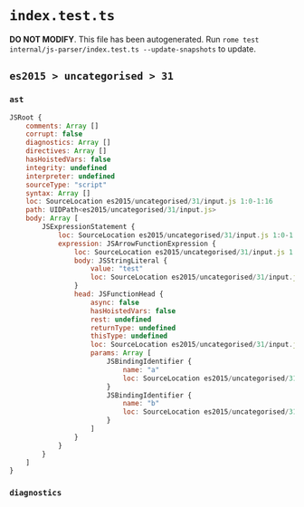# `index.test.ts`

**DO NOT MODIFY**. This file has been autogenerated. Run `rome test internal/js-parser/index.test.ts --update-snapshots` to update.

## `es2015 > uncategorised > 31`

### `ast`

```javascript
JSRoot {
	comments: Array []
	corrupt: false
	diagnostics: Array []
	directives: Array []
	hasHoistedVars: false
	integrity: undefined
	interpreter: undefined
	sourceType: "script"
	syntax: Array []
	loc: SourceLocation es2015/uncategorised/31/input.js 1:0-1:16
	path: UIDPath<es2015/uncategorised/31/input.js>
	body: Array [
		JSExpressionStatement {
			loc: SourceLocation es2015/uncategorised/31/input.js 1:0-1:16
			expression: JSArrowFunctionExpression {
				loc: SourceLocation es2015/uncategorised/31/input.js 1:0-1:16
				body: JSStringLiteral {
					value: "test"
					loc: SourceLocation es2015/uncategorised/31/input.js 1:10-1:16
				}
				head: JSFunctionHead {
					async: false
					hasHoistedVars: false
					rest: undefined
					returnType: undefined
					thisType: undefined
					loc: SourceLocation es2015/uncategorised/31/input.js 1:0-1:9
					params: Array [
						JSBindingIdentifier {
							name: "a"
							loc: SourceLocation es2015/uncategorised/31/input.js 1:1-1:2 (a)
						}
						JSBindingIdentifier {
							name: "b"
							loc: SourceLocation es2015/uncategorised/31/input.js 1:4-1:5 (b)
						}
					]
				}
			}
		}
	]
}
```

### `diagnostics`

```

```
